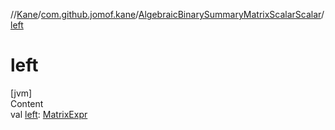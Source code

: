 //[Kane](../../index.md)/[com.github.jomof.kane](../index.md)/[AlgebraicBinarySummaryMatrixScalarScalar](index.md)/[left](left.md)



# left  
[jvm]  
Content  
val [left](left.md): [MatrixExpr](../-matrix-expr/index.md)  



